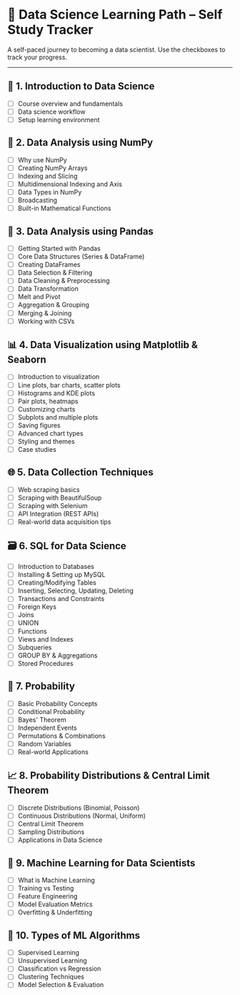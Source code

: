 # 📘 Data Science Learning Path – Self Study Tracker

A self-paced journey to becoming a data scientist. Use the checkboxes to track your progress.

---

## 📍 1. Introduction to Data Science
- [ ] Course overview and fundamentals  
- [ ] Data science workflow  
- [ ] Setup learning environment  

## 🧮 2. Data Analysis using NumPy
- [ ] Why use NumPy  
- [ ] Creating NumPy Arrays  
- [ ] Indexing and Slicing  
- [ ] Multidimensional Indexing and Axis  
- [ ] Data Types in NumPy  
- [ ] Broadcasting  
- [ ] Built-in Mathematical Functions  

## 🧾 3. Data Analysis using Pandas
- [ ] Getting Started with Pandas  
- [ ] Core Data Structures (Series & DataFrame)  
- [ ] Creating DataFrames  
- [ ] Data Selection & Filtering  
- [ ] Data Cleaning & Preprocessing  
- [ ] Data Transformation  
- [ ] Melt and Pivot  
- [ ] Aggregation & Grouping  
- [ ] Merging & Joining  
- [ ] Working with CSVs  

## 📊 4. Data Visualization using Matplotlib & Seaborn
- [ ] Introduction to visualization  
- [ ] Line plots, bar charts, scatter plots  
- [ ] Histograms and KDE plots  
- [ ] Pair plots, heatmaps  
- [ ] Customizing charts  
- [ ] Subplots and multiple plots  
- [ ] Saving figures  
- [ ] Advanced chart types  
- [ ] Styling and themes  
- [ ] Case studies  

## 🌐 5. Data Collection Techniques
- [ ] Web scraping basics  
- [ ] Scraping with BeautifulSoup  
- [ ] Scraping with Selenium  
- [ ] API Integration (REST APIs)  
- [ ] Real-world data acquisition tips  

## 🗃️ 6. SQL for Data Science
- [ ] Introduction to Databases  
- [ ] Installing & Setting up MySQL  
- [ ] Creating/Modifying Tables  
- [ ] Inserting, Selecting, Updating, Deleting  
- [ ] Transactions and Constraints  
- [ ] Foreign Keys  
- [ ] Joins  
- [ ] UNION  
- [ ] Functions  
- [ ] Views and Indexes  
- [ ] Subqueries  
- [ ] GROUP BY & Aggregations  
- [ ] Stored Procedures  

## 🎲 7. Probability
- [ ] Basic Probability Concepts  
- [ ] Conditional Probability  
- [ ] Bayes' Theorem  
- [ ] Independent Events  
- [ ] Permutations & Combinations  
- [ ] Random Variables  
- [ ] Real-world Applications  

## 📈 8. Probability Distributions & Central Limit Theorem
- [ ] Discrete Distributions (Binomial, Poisson)  
- [ ] Continuous Distributions (Normal, Uniform)  
- [ ] Central Limit Theorem  
- [ ] Sampling Distributions  
- [ ] Applications in Data Science  

## 🤖 9. Machine Learning for Data Scientists
- [ ] What is Machine Learning  
- [ ] Training vs Testing  
- [ ] Feature Engineering  
- [ ] Model Evaluation Metrics  
- [ ] Overfitting & Underfitting  

## 🧠 10. Types of ML Algorithms
- [ ] Supervised Learning  
- [ ] Unsupervised Learning  
- [ ] Classification vs Regression  
- [ ] Clustering Techniques  
- [ ] Model Selection & Evaluation  
